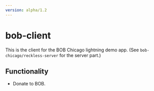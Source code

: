 ```yaml
---
version: alpha/1.2
---
```


bob-client
====

This is the client for the BOB Chicago lightning demo app.  (See 
`bob-chicago/reckless-server` for the server part.)  

Functionality
----

- Donate to BOB.  
